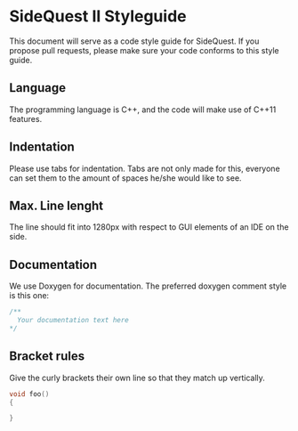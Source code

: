 SideQuest II Styleguide
=======================

This document will serve as a code style guide for SideQuest. If you propose pull requests, please make sure your code conforms to this style guide.

Language
--------
The programming language is C++, and the code will make use of C++11 features.

Indentation
-----------
Please use tabs for indentation. Tabs are not only made for this, everyone can set them to the amount of spaces he/she would like to see.

Max. Line lenght
----------------
The line should fit into 1280px with respect to GUI elements of an IDE on the side. 

Documentation
-------------
We use Doxygen for documentation. The preferred doxygen comment style is this one:

```cpp
/**
  Your documentation text here
*/
```
Bracket rules
-------------
Give the curly brackets their own line so that they match up vertically.

```cpp
void foo()
{

}
```
